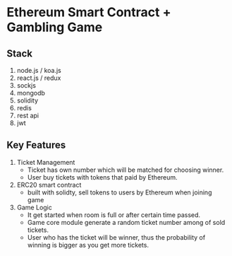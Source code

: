 # Ethereum Smart Contract + Gambling Game

## Stack
   1. node.js / koa.js
   2. react.js / redux
   3. sockjs
   4. mongodb
   5. solidity
   6. redis
   7. rest api
   8. jwt

## Key Features
   1. Ticket Management 
      - Ticket has own number which will be matched for choosing winner.
      - User buy tickets with tokens that paid by Ethereum.
   2. ERC20 smart contract 
      - built with solidty, sell tokens to users by Ethereum when joining game
   3. Game Logic 
      
      - It get started when room is full or after certain time passed.
      - Game core module generate a random ticket number among of sold tickets.
      - User who has the ticket will be winner, thus the probability of winning is bigger as you get more tickets. 
